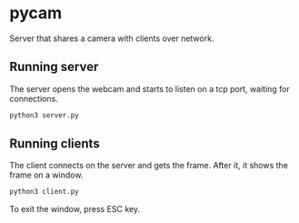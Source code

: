 # pycam
Server that shares a camera with clients over network.

## Running server

The server opens the webcam and starts to listen on a tcp port, waiting for connections.

```bash
python3 server.py
```

## Running clients

The client connects on the server and gets the frame. After it, it shows the frame on a window.

```bash
python3 client.py
```

To exit the window, press ESC key.